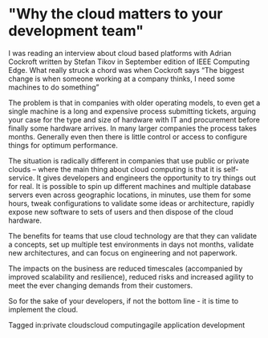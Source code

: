 
# "Why the cloud matters to your development team"
I was reading an interview about cloud based platforms with Adrian Cockroft written by Stefan Tikov in September edition of IEEE Computing Edge. What really struck a chord was when Cockroft says “The biggest change is when someone working at a company thinks, I need some machines to do something”

The problem is that in companies with older operating models, to even get a single machine is a long and expensive process submitting tickets, arguing your case for the type and size of hardware with IT and procurement before finally some hardware arrives. In many larger companies the process takes months. Generally even then there is little control or access to configure things for optimum performance.

The situation is radically different in companies that use public or private clouds – where the main thing about cloud computing is that it is self-service.  It gives developers and engineers the opportunity to try things out for real. It is possible to spin up different machines and multiple database servers even across geographic locations, in minutes, use them for some hours, tweak configurations to validate some ideas or architecture, rapidly expose new software to sets of users and then dispose of the cloud hardware.

The benefits for teams that use cloud technology are that they can validate a concepts, set up multiple test environments in days not months, validate new architectures, and can focus on engineering and not paperwork.

The impacts on the business are reduced timescales (accompanied by improved scalability and resilience), reduced risks and increased agility to meet the ever changing demands from their customers.

So for the sake of your developers, if not the bottom line - it is time to implement the cloud.

Tagged in:private cloudscloud computingagile application development
